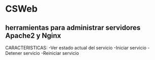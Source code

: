 # CSWeb
herramientas para administrar servidores Apache2 y Nginx
--
CARACTERISTICAS:
   -Ver estado actual del servicio 
  -Iniciar servicio
  -Detener servicio
  -Reiniciar servicio
 

